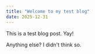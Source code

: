 ```yaml
---
title: "Welcome to my test blog"
date: 2025-12-31
---
```


This is a test blog post.
Yay!

Anything else?
I didn't think so.

